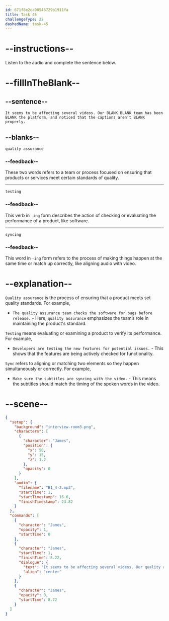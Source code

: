 ```yaml
---
id: 671f8e2ca90546729b1911fa
title: Task 45
challengeType: 22
dashedName: task-45
---
```


<!-- (Audio) James: It seems to be affecting several videos. Our quality assurance team has been testing the platform, and noticed that the captions aren’t syncing properly. -->

# --instructions--

Listen to the audio and complete the sentence below.

# --fillInTheBlank--

## --sentence--

`It seems to be affecting several videos. Our BLANK BLANK team has been BLANK the platform, and noticed that the captions aren’t BLANK properly.`

## --blanks--

`quality assurance`

### --feedback--

These two words refers to a team or process focused on ensuring that products or services meet certain standards of quality.

---

`testing`

### --feedback--

This verb in `-ing` form describes the action of checking or evaluating the performance of a product, like software.

---

`syncing`

### --feedback--

This word in `-ing` form refers to the process of making things happen at the same time or match up correctly, like aligning audio with video.

# --explanation--

`Quality assurance` is the process of ensuring that a product meets set quality standards. For example,

- `The quality assurance team checks the software for bugs before release.` - Here, `quality assurance` emphasizes the team’s role in maintaining the product's standard.

`Testing` means evaluating or examining a product to verify its performance. For example,

- `Developers are testing the new features for potential issues.` - This shows that the features are being actively checked for functionality.

`Sync` refers to aligning or matching two elements so they happen simultaneously or correctly. For example,

- `Make sure the subtitles are syncing with the video.` - This means the subtitles should match the timing of the spoken words in the video.

# --scene--

```json
{
  "setup": {
    "background": "interview-room3.png",
    "characters": [
      {
        "character": "James",
        "position": {
          "x": 50,
          "y": 15,
          "z": 1.2
        },
        "opacity": 0
      }
    ],
    "audio": {
      "filename": "B1_4-2.mp3",
      "startTime": 1,
      "startTimestamp": 16.6,
      "finishTimestamp": 23.82
    }
  },
  "commands": [
    {
      "character": "James",
      "opacity": 1,
      "startTime": 0
    },
    {
      "character": "James",
      "startTime": 1,
      "finishTime": 8.22,
      "dialogue": {
        "text": "It seems to be affecting several videos. Our quality assurance team has been testing the platform and noticed that the captions aren't syncing properly.",
        "align": "center"
      }
    },
    {
      "character": "James",
      "opacity": 0,
      "startTime": 8.72
    }
  ]
}
```
